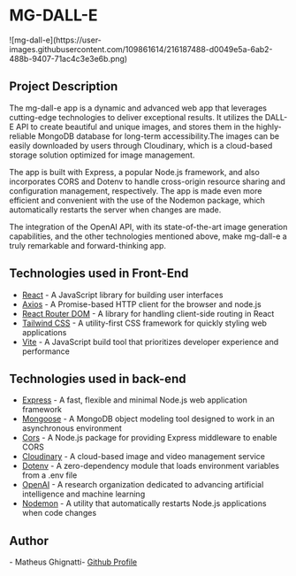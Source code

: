 <h1>MG-DALL-E</h1>
![mg-dall-e](https://user-images.githubusercontent.com/109861614/216187488-d0049e5a-6ab2-488b-9407-71ac4c3e3e6b.png)

<h2>Project Description</h2>

<p>The mg-dall-e app is a dynamic and advanced web app that leverages cutting-edge technologies to deliver exceptional results. It utilizes the DALL-E API to create beautiful and unique images, and stores them in the highly-reliable MongoDB database for long-term accessibility.The images can be easily downloaded by users through Cloudinary, which is a cloud-based storage solution optimized for image management.</p>

<p>The app is built with Express, a popular Node.js framework, and also incorporates CORS and Dotenv to handle cross-origin resource sharing and configuration management, respectively. The app is made even more efficient and convenient with the use of the Nodemon package, which automatically restarts the server when changes are made.
</p>

<p>
   The integration of the OpenAI API, with its state-of-the-art image generation capabilities, and the other technologies mentioned above, make mg-dall-e a truly remarkable and forward-thinking app.
</p>

<h2>Technologies used in Front-End</h2>

<ul>
  <li><a href="https://reactjs.org/">React</a> - A JavaScript library for building user interfaces</li>
  <li><a href="https://github.com/axios/axios">Axios</a> - A Promise-based HTTP client for the browser and node.js</li>
  <li><a href="https://reactrouter.com/web/guides/quick-start">React Router DOM</a> - A library for handling client-side routing in React</li>
  <li><a href="https://tailwindcss.com/">Tailwind CSS</a> - A utility-first CSS framework for quickly styling web applications</li>
  <li><a href="https://vitejs.com/">Vite</a> - A JavaScript build tool that prioritizes developer experience and performance</li>
</ul>

<h2>Technologies used in back-end</h2>
<ul>
  <li><a href="https://expressjs.com/">Express</a> - A fast, flexible and minimal Node.js web application framework</li>
  <li><a href="https://mongoosejs.com/">Mongoose</a> - A MongoDB object modeling tool designed to work in an asynchronous environment</li>
  <li><a href="https://www.npmjs.com/package/cors">Cors</a> - A Node.js package for providing Express middleware to enable CORS</li>
  <li><a href="https://cloudinary.com/">Cloudinary</a> - A cloud-based image and video management service</li>
  <li><a href="https://www.npmjs.com/package/dotenv">Dotenv</a> - A zero-dependency module that loads environment variables from a .env file</li>
  <li><a href="https://openai.com/">OpenAI</a> - A research organization dedicated to advancing artificial intelligence and machine learning</li>
  <li><a href="https://nodemon.io/">Nodemon</a> - A utility that automatically restarts Node.js applications when code changes</li>
</ul>

<h2>Author</h2>
<p>- Matheus Ghignatti- <a href="https://github.com/MG-108">Github Profile</a></p>
